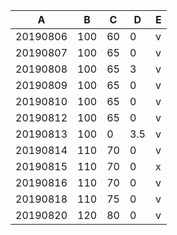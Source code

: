 A|B|C|D|E
---|---|---|---|---
20190806|100|60|0|v
20190807|100|65|0|v
20190808|100|65|3|v
20190809|100|65|0|v
20190810|100|65|0|v
20190812|100|65|0|v
20190813|100|0|3.5|v
20190814|110|70|0|v
20190815|110|70|0|x
20190816|110|70|0|v
20190818|110|75|0|v
20190820|120|80|0|v


